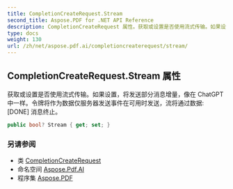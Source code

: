 ```yaml
---
title: CompletionCreateRequest.Stream
second_title: Aspose.PDF for .NET API Reference
description: CompletionCreateRequest 属性。获取或设置是否使用流式传输。如果设置，将像在 ChatGPT 中一样发送部分消息增量。令牌将作为数据仅服务器发送事件在可用时发送，流将通过数据 DONE 消息终止。
type: docs
weight: 130
url: /zh/net/aspose.pdf.ai/completioncreaterequest/stream/
---
```

## CompletionCreateRequest.Stream 属性

获取或设置是否使用流式传输。如果设置，将发送部分消息增量，像在 ChatGPT 中一样。令牌将作为数据仅服务器发送事件在可用时发送，流将通过数据: [DONE] 消息终止。

```csharp
public bool? Stream { get; set; }
```

### 另请参阅

* 类 [CompletionCreateRequest](../)
* 命名空间 [Aspose.Pdf.AI](../../../aspose.pdf.ai/)
* 程序集 [Aspose.PDF](../../../)